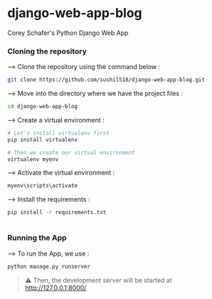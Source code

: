 # django-web-app-blog
Corey Schafer's Python Django Web App

### Cloning the repository

--> Clone the repository using the command below :
```bash
git clone https://github.com/sushil518/django-web-app-blog.git

```

--> Move into the directory where we have the project files : 
```bash
cd django-web-app-blog

```

--> Create a virtual environment :
```bash
# Let's install virtualenv first
pip install virtualenv

# Then we create our virtual environment
virtualenv myenv

```

--> Activate the virtual environment :
```bash
myenv\scripts\activate

```

--> Install the requirements :
```bash
pip install -r requirements.txt

```

#

### Running the App

--> To run the App, we use :
```bash
python manage.py runserver

```

> ⚠ Then, the development server will be started at http://127.0.0.1:8000/
